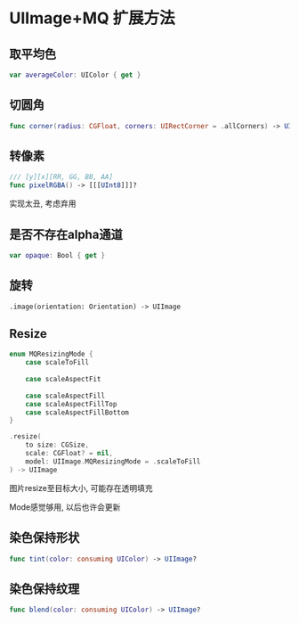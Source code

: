 # UIImage+MQ 扩展方法



## 取平均色


```swift
var averageColor: UIColor { get }
```



## 切圆角

```swift
func corner(radius: CGFloat, corners: UIRectCorner = .allCorners) -> UIImage
```



## 转像素

```swift
/// [y][x][RR, GG, BB, AA]
func pixelRGBA() -> [[[UInt8]]]?
```

实现太丑, 考虑弃用



## 是否不存在alpha通道

```swift
var opaque: Bool { get }
```



## 旋转

```
.image(orientation: Orientation) -> UIImage
```



## Resize

```swift
enum MQResizingMode {
    case scaleToFill
    
    case scaleAspectFit
    
    case scaleAspectFill
    case scaleAspectFillTop
    case scaleAspectFillBottom
}

.resize(
    to size: CGSize,
    scale: CGFloat? = nil,
    model: UIImage.MQResizingMode = .scaleToFill
) -> UIImage
```

图片resize至目标大小, 可能存在透明填充

Mode感觉够用, 以后也许会更新



## 染色保持形状

```swift
func tint(color: consuming UIColor) -> UIImage?
```



## 染色保持纹理

```swift
func blend(color: consuming UIColor) -> UIImage?
```



